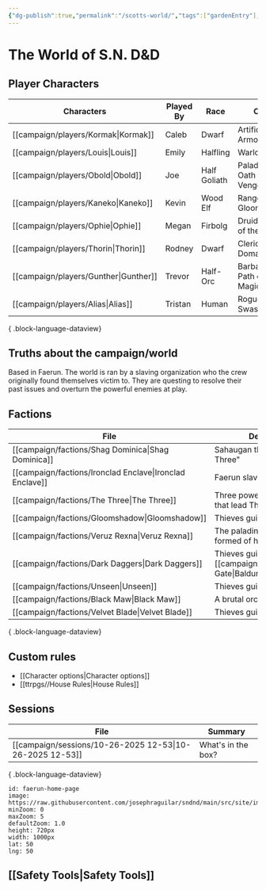 ```yaml
---
{"dg-publish":true,"permalink":"/scotts-world/","tags":["gardenEntry"],"noteIcon":"","created":"2025-10-26T08:08:34.355-07:00","updated":"2025-10-27T21:38:06.902-07:00"}
---
```



# The World of S.N. D&D

## Player Characters
| Characters                               | Played By | Race         | Class                          | Alignment      |
| ---------------------------------------- | --------- | ------------ | ------------------------------ | -------------- |
| [[campaign/players/Kormak\|Kormak]]   | Caleb     | Dwarf        | Artificer - Armorer            | \-             |
| [[campaign/players/Louis\|Louis]]     | Emily     | Halfling     | Warlock                        | \-             |
| [[campaign/players/Obold\|Obold]]     | Joe       | Half Goliath | Paladin - Oath of Vengeance    | Lawful Neutrel |
| [[campaign/players/Kaneko\|Kaneko]]   | Kevin     | Wood Elf     | Ranger - Gloom Stalker         | \-             |
| [[campaign/players/Ophie\|Ophie]]     | Megan     | Firbolg      | Druid - Circle of the Moon     | \-             |
| [[campaign/players/Thorin\|Thorin]]   | Rodney    | Dwarf        | Cleric - War Domain            | \-             |
| [[campaign/players/Gunther\|Gunther]] | Trevor    | Half-Orc     | Barbarian - Path of Wild Magic | \-             |
| [[campaign/players/Alias\|Alias]]     | Tristan   | Human        | Rogue - Swashbuckler           | \-             |

{ .block-language-dataview}

## Truths about the campaign/world

Based in Faerun. The world is ran by a slaving organization who the crew originally found themselves victim to. They are questing to resolve their past issues and overturn the powerful enemies at play. 

## Factions

| File                                                        | Description                                               |
| ----------------------------------------------------------- | --------------------------------------------------------- |
| [[campaign/factions/Shag Dominica\|Shag Dominica]]       | Sahaugan that guard "The Three"                           |
| [[campaign/factions/Ironclad Enclave\|Ironclad Enclave]] | Faerun slave masters                                      |
| [[campaign/factions/The Three\|The Three]]               | Three powerful hag sisters that lead The Ironcald Enclave |
| [[campaign/factions/Gloomshadow\|Gloomshadow]]           | Thieves guild in Caer Callidier                           |
| [[campaign/factions/Veruz Rexna\|Veruz Rexna]]           | The paladins of Iuz, a sect formed of half goliaths.      |
| [[campaign/factions/Dark Daggers\|Dark Daggers]]         | Thieves guild of [[campaign/locations/Baldur's Gate\|Baldur's Gate]]                        |
| [[campaign/factions/Unseen\|Unseen]]                     | Thieves guild of Waterdeep                                |
| [[campaign/factions/Black Maw\|Black Maw]]               | A brutal orc clan in Valeen                               |
| [[campaign/factions/Velvet Blade\|Velvet Blade]]         | Thieves guild of Llejaigh                                 |

{ .block-language-dataview}

## Custom rules

- [[Character options\|Character options]]
- [[ttrpgs//House Rules\|House Rules]]

## Sessions

| File                                                        | Summary            |
| ----------------------------------------------------------- | ------------------ |
| [[campaign/sessions/10-26-2025 12-53\|10-26-2025 12-53]] | What's in the box? |

{ .block-language-dataview}

```leaflet
id: faerun-home-page
image: https://raw.githubusercontent.com/josephraguilar/sndnd/main/src/site/img/Faerun.jpg
minZoom: 0
maxZoom: 5
defaultZoom: 1.0
height: 720px
width: 1000px
lat: 50
lng: 50
```

## [[Safety Tools\|Safety Tools]]